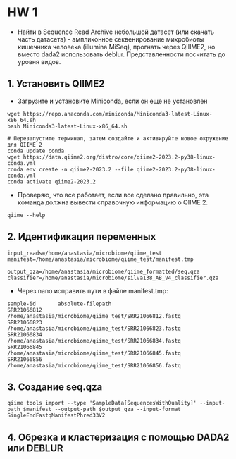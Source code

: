 # HW 1
- Найти в Sequence Read Archive небольшой датасет (или скачать часть датасета) - ампликонное секвенирование микробиоты кишечника человека (illumina MiSeq), прогнать через QIIIME2, но вместо dada2 использовать deblur. Представленности посчитать до уровня видов.

## 1. Установить QIIME2
- Загрузите и установите Miniconda, если он еще не установлен
```
wget https://repo.anaconda.com/miniconda/Miniconda3-latest-Linux-x86_64.sh
bash Miniconda3-latest-Linux-x86_64.sh
```
```
# Перезапустите терминал, затем создайте и активируйте новое окружение для QIIME 2
conda update conda
wget https://data.qiime2.org/distro/core/qiime2-2023.2-py38-linux-conda.yml
conda env create -n qiime2-2023.2 --file qiime2-2023.2-py38-linux-conda.yml
conda activate qiime2-2023.2
```
- Проверяю, что все работает, если все сделано правильно, эта команда должна вывести справочную информацию о QIIME 2.
```
qiime --help
```
## 2. Идентификация переменных
```
input_reads=/home/anastasia/microbiome/qiime_test
manifest=/home/anastasia/microbiome/qiime_test/manifest.tmp

output_qza=/home/anastasia/microbiome/qiime_formatted/seq.qza
classifier=/home/anastasia/microbiome/silva138_AB_V4_classifier.qza
```

- Через nano исправить пути в файле manifest.tmp:
```
sample-id       absolute-filepath
SRR21066812     /home/anastasia/microbiome/qiime_test/SRR21066812.fastq
SRR21066823     /home/anastasia/microbiome/qiime_test/SRR21066823.fastq
SRR21066834     /home/anastasia/microbiome/qiime_test/SRR21066834.fastq
SRR21066845     /home/anastasia/microbiome/qiime_test/SRR21066845.fastq
SRR21066856     /home/anastasia/microbiome/qiime_test/SRR21066856.fastq
```
## 3. Создание seq.qza
```
qiime tools import --type 'SampleData[SequencesWithQuality]' --input-path $manifest --output-path $output_qza --input-format SingleEndFastqManifestPhred33V2
```

## 4. Обрезка и кластеризация с помощью DADA2 или DEBLUR
